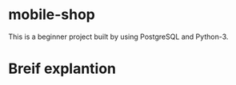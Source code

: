 # mobile-shop
This is a beginner project built by using PostgreSQL and Python-3. 

# Breif explantion


